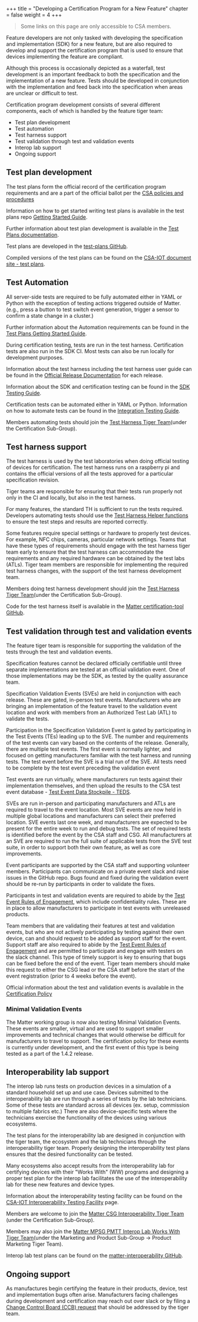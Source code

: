 +++
title = "Developing a Certification Program for a New Feature"
chapter = false
weight = 4
+++

> Some links on this page are only accessible to CSA members.

Feature developers are not only tasked with developing the specification and implementation (SDK) for a new feature, but are also required to develop and support the certification program that is used to ensure that devices implementing the feature are compliant.

Although this process is occasionally depicted as a waterfall, test development is an important feedback to both the specification and the implementation of a new feature. Tests should be developed in conjunction with the implementation and feed back into the specification when areas are unclear or difficult to test.

Certification program development consists of several different components, each of which is handled by the feature tiger team:
- Test plan development
- Test automation
- Test harness support
- Test validation through test and validation events
- Interop lab support
- Ongoing support

## Test plan development
The test plans form the official record of the certification program requirements and are a part of the official ballot per the [CSA policies and procedures](https://csa-iot.org/wp-content/uploads/2022/10/13-0625-090-organizational-processes-and-procedures_2023-03-23.pdf)

Information on how to get started writing test plans is available in the test plans repo [Getting Started Guide](https://github.com/CHIP-Specifications/chip-test-plans/blob/master/docs/getting_started.md).

Further information about test plan development is available in the [Test Plans documentation](https://github.com/CHIP-Specifications/chip-test-plans/tree/master/docs).

Test plans are developed in the [test-plans GitHub](https://github.com/CHIP-Specifications/chip-test-plans).

Compiled versions of the test plans can be found on the [CSA-IOT document site - test plans](https://docs.csa-iot.org/chip-test-plans/).

## Test Automation
All server-side tests are required to be fully automated either in YAML or Python with the exception of testing actions triggered outside of Matter. (e.g., press a button to test switch event generation, trigger a sensor to confirm a state change in a cluster.)

Further information about the Automation requirements can be found in the [Test Plans Getting Started Guide](https://github.com/CHIP-Specifications/chip-test-plans/blob/master/docs/getting_started.md#automation-requirements).

During certification testing, tests are run in the test harness. Certification tests are also run in the SDK CI. Most tests can also be run locally for development purposes.

Information about the test harness including the test harness user guide can be found in the [Official Release Documentation](https://groups.csa-iot.org/wg/members-all/document/folder/2269) for each release.

Information about the SDK and certification testing can be found in the [SDK Testing Guide](https://project-chip.github.io/connectedhomeip-doc/testing/index.html).

Certification tests can be automated either in YAML or Python. Information on how to automate tests can be found in the [Integration Testing Guide](https://project-chip.github.io/connectedhomeip-doc/testing/integration_tests.html).

Members automating tests should join the [Test Harness Tiger Team](https://groups.csa-iot.org/wg/matter-csg-thd/dashboard)(under the Certification Sub-Group).

## Test harness support
The test harness is used by the test laboratories when doing official testing of devices for certification. The test harness runs on a raspberry pi and contains the official versions of all the tests approved for a particular specification revision.

Tiger teams are responsible for ensuring that their tests run properly not only in the CI and locally, but also in the test harness.

For many features, the standard TH is sufficient to run the tests required. Developers automating tests should use the [Test Harness Helper functions](https://project-chip.github.io/connectedhomeip-doc/testing/python.html#test-harness-helpers) to ensure the test steps and results are reported correctly.

Some features require special settings or hardware to properly test devices. For example, NFC chips, cameras, particular network settings. Teams that have these types of requirements should engage with the test harness tiger team early to ensure that the test harness can accommodate the requirements and any required hardware can be obtained by the test labs (ATLs). Tiger team members are responsible for implementing the required test harness changes, with the support of the test harness development team.

Members doing test harness development should join the [Test Harness Tiger Team](https://groups.csa-iot.org/wg/matter-csg-thd/dashboard)(under the Certification Sub-Group).

Code for the test harness itself is available in the [Matter certification-tool GitHub](https://github.com/project-chip/certification-tool).

## Test validation through test and validation events
The feature tiger team is responsible for supporting the validation of the tests through the test and validation events.

Specification features cannot be declared officially certifiable until three separate implementations are tested at an official validation event. One of those implementations may be the SDK, as tested by the quality assurance team.

Specification Validation Events (SVEs) are held in conjunction with each release. These are gated, in-person test events. Manufacturers who are bringing an implementation of the feature travel to the validation event location and work with members from an Authorized Test Lab (ATL) to validate the tests.

Participation in the Specification Validation Event is gated by participating in the Test Events (TEs) leading up to the SVE. The number and requirements of the test events can vary based on the contents of the release. Generally, there are multiple test events. The first event is normally lighter, and focused on getting manufacturers familiar with the test harness and running tests. The test event before the SVE is a trial run of the SVE. All tests need to be complete by the test event preceding the validation event

Test events are run virtually, where manufacturers run tests against their implementation themselves, and then upload the results to the CSA test event database - [Test Event Data Stockpile - TEDS](https://zigbeecertifiedproducts.knack.com/test-event-data-stockpile-teds#teds-for-matter/).

SVEs are run in-person and participating manufacturers and ATLs are required to travel to the event location. Most SVE events are now held in multiple global locations and manufacturers can select their preferred location. SVE events last one week, and manufacturers are expected to be present for the entire week to run and debug tests. The set of required tests is identified before the event by the CSA staff and CSG. All manufacturers at an SVE are required to run the full suite of applicable tests from the SVE test suite, in order to support both their own feature, as well as core improvements.

Event participants are supported by the CSA staff and supporting volunteer members. Participants can communicate on a private event slack and raise issues in the GitHub repo. Bugs found and fixed during the validation event should be re-run by participants in order to validate the fixes.

Participants in test and validation events are required to abide by the [Test Event Rules of Engagement](https://groups.csa-iot.org/wg/members-all/document/128), which include confidentiality rules. These are in place to allow manufacturers to participate in test events with unreleased products.

Team members that are validating their features at test and validation events, but who are not actively participating by testing against their own device, can and should request to be added as support staff for the event. Support staff are also required to abide by the [Test Event Rules of Engagement](https://groups.csa-iot.org/wg/members-all/document/128) and are permitted to participate and engage with testers on the slack channel. This type of timely support is key to ensuring that bugs can be fixed before the end of the event. Tiger team members should make this request to either the CSG lead or the CSA staff before the start of the event registration (prior to 4 weeks before the event).

Official information about the test and validation events is available in the [Certification Policy](https://groups.csa-iot.org/wg/members-all/document/previewpdf/125)

### Minimal Validation Events
The Matter working group is now also testing Minimal Validation Events. These events are smaller, virtual and are used to support smaller improvements and technical changes that would otherwise be difficult for manufacturers to travel to support. The certification policy for these events is currently under development, and the first event of this type is being tested as a part of the 1.4.2 release.

## Interoperability lab support
The interop lab runs tests on production devices in a simulation of a standard household set up and use case. Devices submitted to the interoperability lab are run through a series of tests by the lab technicians. Some of these tests are standard across all devices (ex. setup, commission to multiple fabrics etc.) There are also device-specific tests where the technicians exercise the functionality of the devices using various ecosystems.

The test plans for the interoperability lab are designed in conjunction with the tiger team, the ecosystem and the lab technicians through the interoperability tiger team. Properly designing the interoperability test plans ensures that the desired functionality can be tested.

Many ecosystems also accept results from the interoperability lab for certifying devices with their "Works With" (WW) programs and designing a proper test plan for the interop lab facilitates the use of the interoperability lab for these new features and device types.

Information about the interoperability testing facility can be found on the [CSA-IOT Interoperability Testing Facility](https://csa-iot.org/certification/interop-lab/) page.

Members are welcome to join the [Matter CSG Interoperability Tiger Team](https://groups.csa-iot.org/wg/matter-csg-interop/workgroup) (under the Certification Sub-Group).

Members may also join the [Matter MPSG PMTT Interop Lab Works With Tiger Team](https://groups.csa-iot.org/wg/matter-mpsg-pmtt-int/workgroup)(under the Marketing and Product Sub-Group -> Product Marketing Tiger Team).

Interop lab test plans can be found on the [matter-interoperability GitHub](https://github.com/CHIP-Specifications/matter-interoperability).

## Ongoing support
As manufactures begin certifying the feature in their products, device, test and implementation bugs often arise. Manufacturers facing challenges during development and certification may reach out over slack or by filing a [Change Control Board (CCB) request](https://zigbeecertifiedproducts.knack.com/zigbee-alliance-ccb-tool#home/) that should be addressed by the tiger team.
